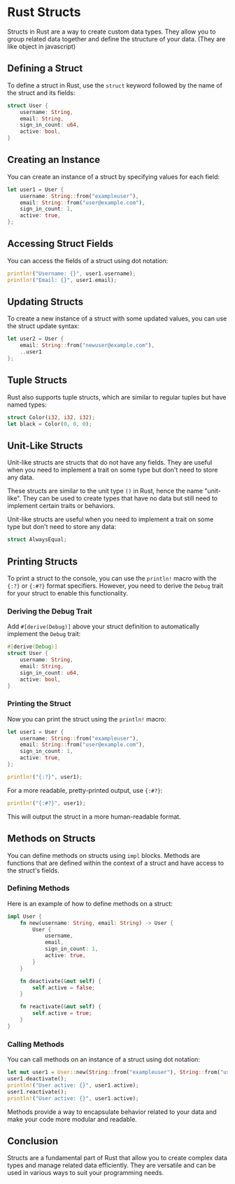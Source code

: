# Rust Structs

Structs in Rust are a way to create custom data types. They allow you to group related data together and define the structure of your data. (They are like object in javascript)

## Defining a Struct

To define a struct in Rust, use the `struct` keyword followed by the name of the struct and its fields:

```rust
struct User {
    username: String,
    email: String,
    sign_in_count: u64,
    active: bool,
}
```

## Creating an Instance

You can create an instance of a struct by specifying values for each field:

```rust
let user1 = User {
    username: String::from("exampleuser"),
    email: String::from("user@example.com"),
    sign_in_count: 1,
    active: true,
};
```

## Accessing Struct Fields

You can access the fields of a struct using dot notation:

```rust
println!("Username: {}", user1.username);
println!("Email: {}", user1.email);
```

## Updating Structs

To create a new instance of a struct with some updated values, you can use the struct update syntax:

```rust
let user2 = User {
    email: String::from("newuser@example.com"),
    ..user1
};
```

## Tuple Structs

Rust also supports tuple structs, which are similar to regular tuples but have named types:

```rust
struct Color(i32, i32, i32);
let black = Color(0, 0, 0);
```

## Unit-Like Structs

 Unit-like structs are structs that do not have any fields. They are useful when you need to implement a trait on some type but don't need to store any data.
 
 These structs are similar to the unit type `()` in Rust, hence the name "unit-like".
 They can be used to create types that have no data but still need to implement certain traits or behaviors.
 
Unit-like structs are useful when you need to implement a trait on some type but don't need to store any data:

```rust
struct AlwaysEqual;
```

## Printing Structs

To print a struct to the console, you can use the `println!` macro with the `{:?}` or `{:#?}` format specifiers. However, you need to derive the `Debug` trait for your struct to enable this functionality.

### Deriving the Debug Trait

Add `#[derive(Debug)]` above your struct definition to automatically implement the `Debug` trait:

```rust
#[derive(Debug)]
struct User {
    username: String,
    email: String,
    sign_in_count: u64,
    active: bool,
}
```

### Printing the Struct

Now you can print the struct using the `println!` macro:

```rust
let user1 = User {
    username: String::from("exampleuser"),
    email: String::from("user@example.com"),
    sign_in_count: 1,
    active: true,
};

println!("{:?}", user1);
```

For a more readable, pretty-printed output, use `{:#?}`:

```rust
println!("{:#?}", user1);
```

This will output the struct in a more human-readable format.

## Methods on Structs

You can define methods on structs using `impl` blocks. Methods are functions that are defined within the context of a struct and have access to the struct's fields.

### Defining Methods

Here is an example of how to define methods on a struct:

```rust
impl User {
    fn new(username: String, email: String) -> User {
        User {
            username,
            email,
            sign_in_count: 1,
            active: true,
        }
    }

    fn deactivate(&mut self) {
        self.active = false;
    }

    fn reactivate(&mut self) {
        self.active = true;
    }
}
```

### Calling Methods

You can call methods on an instance of a struct using dot notation:

```rust
let mut user1 = User::new(String::from("exampleuser"), String::from("user@example.com"));
user1.deactivate();
println!("User active: {}", user1.active);
user1.reactivate();
println!("User active: {}", user1.active);
```

Methods provide a way to encapsulate behavior related to your data and make your code more modular and readable.

 ## Conclusion
        
Structs are a fundamental part of Rust that allow you to create complex data types and manage related data efficiently. They are versatile and can be used in various ways to suit your programming needs.